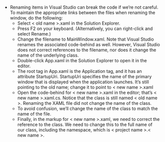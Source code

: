 - Renaming items in Visual Studio can break the code if we’re not careful. To maintain the appropriate links between the files when renaming the window, do the following:
	- Select < old name >.xaml in the Solution Explorer.
	- Press F2 on your keyboard. (Alternatively, you can right-click and select Rename.)
	- Change the filename to MainWindow.xaml. Note that Visual Studio renames the associated code-behind as well. However, Visual Studio does not correct references to the filename, nor does it change the name of the underlying class.
	- Double-click App.xaml in the Solution Explorer to open it in the editor.
	- The root tag in App.xaml is the Application tag, and it has an attribute StartupUri. StartupUri specifies the name of the primary window that is displayed when the application launches. It’s still pointing to the old name; change it to point to < new name >.xaml
	- Open the code-behind for < new name >.xaml in the editor; that’s < new name >.xaml.cs. Notice that the class is still named < old name >. Renaming the XAML file did not change the name of the class.
	- To avoid confusion, we’ll change the name of the class to match the name of the file.
	- Finally, in the markup for < new name >.xaml, we need to correct the reference to the class. We need to change this to the full name of our class, including the namespace, which is < project name >.< new name >.